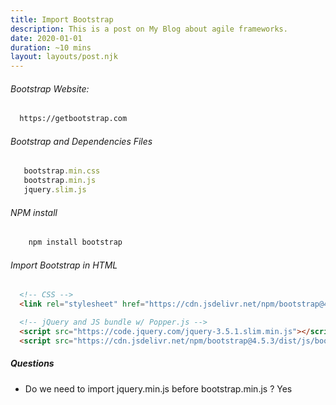```yaml
---
title: Import Bootstrap
description: This is a post on My Blog about agile frameworks.
date: 2020-01-01
duration: ~10 mins
layout: layouts/post.njk
---
```


###### Bootstrap Website:

``` html
  https://getbootstrap.com
```

###### Bootstrap and Dependencies Files

```js
   bootstrap.min.css
   bootstrap.min.js
   jquery.slim.js
```

###### NPM install

```js
    npm install bootstrap
```

###### Import Bootstrap in HTML

```html
  <!-- CSS -->
  <link rel="stylesheet" href="https://cdn.jsdelivr.net/npm/bootstrap@4.5.3/dist/css/bootstrap.min.css" >

  <!-- jQuery and JS bundle w/ Popper.js -->
  <script src="https://code.jquery.com/jquery-3.5.1.slim.min.js"></script>
  <script src="https://cdn.jsdelivr.net/npm/bootstrap@4.5.3/dist/js/bootstrap.bundle.min.js"></script>
```


##### Questions

- Do we need to import jquery.min.js before bootstrap.min.js ? Yes
  